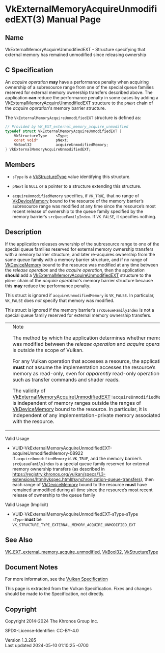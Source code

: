 # VkExternalMemoryAcquireUnmodifiedEXT(3) Manual Page

## Name

VkExternalMemoryAcquireUnmodifiedEXT - Structure specifying that
external memory has remained unmodified since releasing ownership



## <a href="#_c_specification" class="anchor"></a>C Specification

An *acquire operation* **may** have a performance penalty when acquiring
ownership of a subresource range from one of the special queue families
reserved for external memory ownership transfers described above. The
application **can** reduce the performance penalty in some cases by
adding a
[VkExternalMemoryAcquireUnmodifiedEXT](https://registry.khronos.org/vulkan/specs/1.3-extensions/man/html/VkExternalMemoryAcquireUnmodifiedEXT.html)
structure to the `pNext` chain of the *acquire operation*'s memory
barrier structure.

The `VkExternalMemoryAcquireUnmodifiedEXT` structure is defined as:

``` c
// Provided by VK_EXT_external_memory_acquire_unmodified
typedef struct VkExternalMemoryAcquireUnmodifiedEXT {
    VkStructureType    sType;
    const void*        pNext;
    VkBool32           acquireUnmodifiedMemory;
} VkExternalMemoryAcquireUnmodifiedEXT;
```

## <a href="#_members" class="anchor"></a>Members

- `sType` is a [VkStructureType](https://registry.khronos.org/vulkan/specs/1.3-extensions/man/html/VkStructureType.html) value identifying
  this structure.

- `pNext` is `NULL` or a pointer to a structure extending this
  structure.

- `acquireUnmodifiedMemory` specifies, if `VK_TRUE`, that no range of
  [VkDeviceMemory](https://registry.khronos.org/vulkan/specs/1.3-extensions/man/html/VkDeviceMemory.html) bound to the resource of the
  memory barrier’s subresource range was modified at any time since the
  resource’s most recent release of ownership to the queue family
  specified by the memory barrier’s `srcQueueFamilyIndex`. If
  `VK_FALSE`, it specifies nothing.

## <a href="#_description" class="anchor"></a>Description

If the application releases ownership of the subresource range to one of
the special queue families reserved for external memory ownership
transfers with a memory barrier structure, and later re-acquires
ownership from the same queue family with a memory barrier structure,
and if no range of [VkDeviceMemory](https://registry.khronos.org/vulkan/specs/1.3-extensions/man/html/VkDeviceMemory.html) bound to the
resource was modified at any time between the *release operation* and
the *acquire operation*, then the application **should** add a
[VkExternalMemoryAcquireUnmodifiedEXT](https://registry.khronos.org/vulkan/specs/1.3-extensions/man/html/VkExternalMemoryAcquireUnmodifiedEXT.html)
structure to the `pNext` chain of the *acquire operation*'s memory
barrier structure because this **may** reduce the performance penalty.

This struct is ignored if `acquireUnmodifiedMemory` is `VK_FALSE`. In
particular, `VK_FALSE` does *not* specify that memory was modified.

This struct is ignored if the memory barrier’s `srcQueueFamilyIndex` is
not a special queue family reserved for external memory ownership
transfers.

<table>
<colgroup>
<col style="width: 50%" />
<col style="width: 50%" />
</colgroup>
<tbody>
<tr class="odd">
<td class="icon"><em></em></td>
<td class="content">Note
<p>The method by which the application determines whether memory was
modified between the <em>release operation</em> and <em>acquire
operation</em> is outside the scope of Vulkan.</p>
<p>For any Vulkan operation that accesses a resource, the application
<strong>must</strong> not assume the implementation accesses the
resource’s memory as read-only, even for <em>apparently</em> read-only
operations such as transfer commands and shader reads.</p>
<p>The validity of <a
href="https://registry.khronos.org/vulkan/specs/1.3-extensions/man/html/VkExternalMemoryAcquireUnmodifiedEXT.html">VkExternalMemoryAcquireUnmodifiedEXT</a>::<code>acquireUnmodifiedMemory</code>
is independent of memory ranges outside the ranges of <a
href="https://registry.khronos.org/vulkan/specs/1.3-extensions/man/html/VkDeviceMemory.html">VkDeviceMemory</a> bound to the resource. In
particular, it is independent of any implementation-private memory
associated with the resource.</p></td>
</tr>
</tbody>
</table>

Valid Usage

- <a
  href="#VUID-VkExternalMemoryAcquireUnmodifiedEXT-acquireUnmodifiedMemory-08922"
  id="VUID-VkExternalMemoryAcquireUnmodifiedEXT-acquireUnmodifiedMemory-08922"></a>
  VUID-VkExternalMemoryAcquireUnmodifiedEXT-acquireUnmodifiedMemory-08922  
  If `acquireUnmodifiedMemory` is `VK_TRUE`, and the memory barrier’s
  `srcQueueFamilyIndex` is a special queue family reserved for external
  memory ownership transfers (as described in <a
  href="https://registry.khronos.org/vulkan/specs/1.3-extensions/html/vkspec.html#synchronization-queue-transfers"
  class="bare" target="_blank"
  rel="noopener">https://registry.khronos.org/vulkan/specs/1.3-extensions/html/vkspec.html#synchronization-queue-transfers</a>),
  then each range of [VkDeviceMemory](https://registry.khronos.org/vulkan/specs/1.3-extensions/man/html/VkDeviceMemory.html) bound to the
  resource **must** have remained unmodified during all time since the
  resource’s most recent release of ownership to the queue family

Valid Usage (Implicit)

- <a href="#VUID-VkExternalMemoryAcquireUnmodifiedEXT-sType-sType"
  id="VUID-VkExternalMemoryAcquireUnmodifiedEXT-sType-sType"></a>
  VUID-VkExternalMemoryAcquireUnmodifiedEXT-sType-sType  
  `sType` **must** be
  `VK_STRUCTURE_TYPE_EXTERNAL_MEMORY_ACQUIRE_UNMODIFIED_EXT`

## <a href="#_see_also" class="anchor"></a>See Also

[VK_EXT_external_memory_acquire_unmodified](https://registry.khronos.org/vulkan/specs/1.3-extensions/man/html/VK_EXT_external_memory_acquire_unmodified.html),
[VkBool32](https://registry.khronos.org/vulkan/specs/1.3-extensions/man/html/VkBool32.html), [VkStructureType](https://registry.khronos.org/vulkan/specs/1.3-extensions/man/html/VkStructureType.html)

## <a href="#_document_notes" class="anchor"></a>Document Notes

For more information, see the <a
href="https://registry.khronos.org/vulkan/specs/1.3-extensions/html/vkspec.html#VkExternalMemoryAcquireUnmodifiedEXT"
target="_blank" rel="noopener">Vulkan Specification</a>

This page is extracted from the Vulkan Specification. Fixes and changes
should be made to the Specification, not directly.

## <a href="#_copyright" class="anchor"></a>Copyright

Copyright 2014-2024 The Khronos Group Inc.

SPDX-License-Identifier: CC-BY-4.0

Version 1.3.285  
Last updated 2024-05-10 01:10:25 -0700

